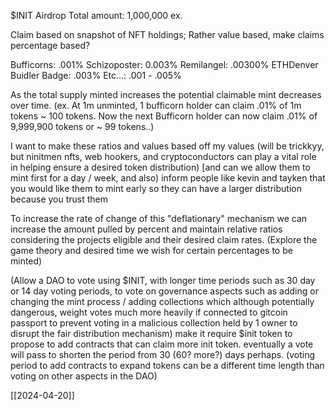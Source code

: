 

$INIT Airdrop
Total amount: 1,000,000 ex.

Claim based on snapshot of NFT holdings;
Rather value based, make claims percentage based? 

Bufficorns: .001%
Schizoposter: 0.003%
Remilangel: .00300%
ETHDenver Buidler Badge: .003%
Etc...: .001 - .005%

As the total supply minted increases the potential claimable mint decreases over time. (ex. At 1m unminted, 1 bufficorn holder can claim .01% of 1m tokens ~ 100 tokens. Now the next Bufficorn holder can now claim .01% of 9,999,900 tokens or ~ 99 tokens..)

I want to make these ratios and values based off my values (will be trickkyy, but ninitmen nfts, web hookers, and cryptoconductors can play a vital role in helping ensure a desired token distribution) [and can we allow them to mint first for a day / week, and also)
inform people like kevin and tayken that you would like them to mint early so they can have a larger distribution because you trust them

To increase the rate of change of this "deflationary" mechanism we can increase the amount pulled by percent and maintain relative ratios considering the projects eligible and their desired claim rates.
(Explore the game theory and desired time we wish for certain percentages to be minted)

(Allow a DAO to vote using $INIT, with longer time periods such as 30 day or 14 day voting periods, to vote on governance aspects such as adding or changing the mint process / adding collections which although potentially dangerous, weight votes much more heavily if connected to gitcoin passport to prevent voting in a malicious collection held by 1 owner to disrupt the fair distribution mechanism)
make it require $init token to propose to add contracts that can claim more init token. eventually a vote will pass to shorten the period from 30 (60? more?) days perhaps. (voting period to add contracts to expand tokens can be a different time length than voting on other aspects in the DAO)

[[2024-04-20]]